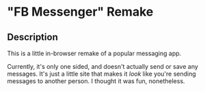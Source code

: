 # "FB Messenger" Remake

## Description

This is a little in-browser remake of a popular messaging app.

Currently, it's only one sided, and doesn't actually send or save any messages. It's just a little site that makes it *look* like you're sending messages to another person. I thought it was fun, nonetheless.